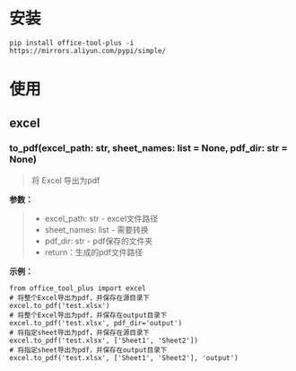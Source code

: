 # 安装
```shell
pip install office-tool-plus -i https://mirrors.aliyun.com/pypi/simple/
```

# 使用
## excel
### to_pdf(excel_path: str, sheet_names: list = None, pdf_dir: str = None) 
> 将 Excel 导出为pdf

**参数：**
> - excel_path: str - excel文件路径
> - sheet_names: list - 需要转换
> - pdf_dir: str - pdf保存的文件夹
> - return：生成的pdf文件路径

**示例：**
```shell
from office_tool_plus import excel
# 将整个Excel导出为pdf，并保存在源目录下
excel.to_pdf('test.xlsx')
# 将整个Excel导出为pdf，并保存在output目录下
excel.to_pdf('test.xlsx', pdf_dir='output')
# 将指定sheet导出为pdf，并保存在源目录下
excel.to_pdf('test.xlsx', ['Sheet1', 'Sheet2'])
# 将指定sheet导出为pdf，并保存在output目录下
excel.to_pdf('test.xlsx', ['Sheet1', 'Sheet2'], 'output')
```


